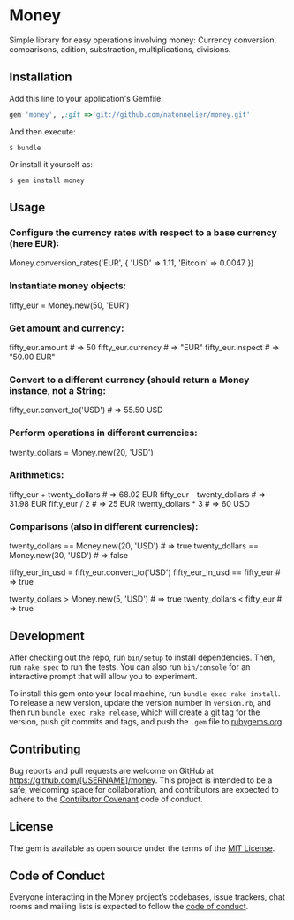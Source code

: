 # Money

Simple library for easy operations involving money: Currency conversion, comparisons, adition, substraction, multiplications, divisions.

## Installation

Add this line to your application's Gemfile:

```ruby
gem 'money', ,:git =>'git://github.com/natonnelier/money.git'
```

And then execute:

    $ bundle

Or install it yourself as:

    $ gem install money

## Usage

### Configure the currency rates with respect to a base currency (here EUR):

Money.conversion_rates('EUR', {
 'USD'     => 1.11,
 'Bitcoin' => 0.0047
})

### Instantiate money objects:

fifty_eur = Money.new(50, 'EUR')

### Get amount and currency:

fifty_eur.amount   # => 50
fifty_eur.currency # => "EUR"
fifty_eur.inspect  # => "50.00 EUR"

### Convert to a different currency (should return a Money instance, not a String:

fifty_eur.convert_to('USD') # => 55.50 USD

### Perform operations in different currencies:

twenty_dollars = Money.new(20, 'USD')

### Arithmetics:

fifty_eur + twenty_dollars # => 68.02 EUR
fifty_eur - twenty_dollars # => 31.98 EUR
fifty_eur / 2              # => 25 EUR
twenty_dollars * 3         # => 60 USD

### Comparisons (also in different currencies):

twenty_dollars == Money.new(20, 'USD') # => true
twenty_dollars == Money.new(30, 'USD') # => false

fifty_eur_in_usd = fifty_eur.convert_to('USD')
fifty_eur_in_usd == fifty_eur          # => true

twenty_dollars > Money.new(5, 'USD')   # => true
twenty_dollars < fifty_eur             # => true

## Development

After checking out the repo, run `bin/setup` to install dependencies. Then, run `rake spec` to run the tests. You can also run `bin/console` for an interactive prompt that will allow you to experiment.

To install this gem onto your local machine, run `bundle exec rake install`. To release a new version, update the version number in `version.rb`, and then run `bundle exec rake release`, which will create a git tag for the version, push git commits and tags, and push the `.gem` file to [rubygems.org](https://rubygems.org).

## Contributing

Bug reports and pull requests are welcome on GitHub at https://github.com/[USERNAME]/money. This project is intended to be a safe, welcoming space for collaboration, and contributors are expected to adhere to the [Contributor Covenant](http://contributor-covenant.org) code of conduct.

## License

The gem is available as open source under the terms of the [MIT License](https://opensource.org/licenses/MIT).

## Code of Conduct

Everyone interacting in the Money project’s codebases, issue trackers, chat rooms and mailing lists is expected to follow the [code of conduct](https://github.com/[USERNAME]/money/blob/master/CODE_OF_CONDUCT.md).
